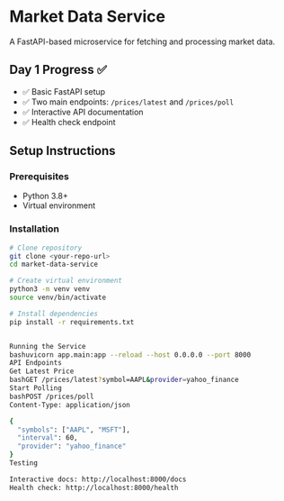 # Market Data Service

A FastAPI-based microservice for fetching and processing market data.

## Day 1 Progress ✅

- ✅ Basic FastAPI setup
- ✅ Two main endpoints: `/prices/latest` and `/prices/poll`
- ✅ Interactive API documentation
- ✅ Health check endpoint

## Setup Instructions

### Prerequisites
- Python 3.8+
- Virtual environment

### Installation
```bash
# Clone repository
git clone <your-repo-url>
cd market-data-service

# Create virtual environment
python3 -m venv venv
source venv/bin/activate

# Install dependencies
pip install -r requirements.txt


Running the Service
bashuvicorn app.main:app --reload --host 0.0.0.0 --port 8000
API Endpoints
Get Latest Price
bashGET /prices/latest?symbol=AAPL&provider=yahoo_finance
Start Polling
bashPOST /prices/poll
Content-Type: application/json

{
  "symbols": ["AAPL", "MSFT"],
  "interval": 60,
  "provider": "yahoo_finance"
}
Testing

Interactive docs: http://localhost:8000/docs
Health check: http://localhost:8000/health